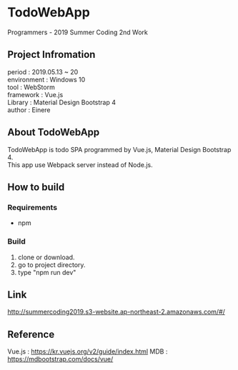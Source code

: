 # TodoWebApp
Programmers - 2019 Summer Coding 2nd Work    

## Project Infromation
period : 2019.05.13 ~ 20  
environment : Windows 10  
tool : WebStorm  
framework : Vue.js  
Library : Material Design Bootstrap 4  
author : Einere

## About TodoWebApp
TodoWebApp is todo SPA programmed by Vue.js, Material Design Bootstrap 4.    
This app use Webpack server instead of Node.js.  


## How to build
### Requirements
- npm

### Build
1. clone or download.
2. go to project directory.
3. type "npm run dev"
  
## Link
http://summercoding2019.s3-website.ap-northeast-2.amazonaws.com/#/
  
## Reference
Vue.js : https://kr.vuejs.org/v2/guide/index.html
MDB : https://mdbootstrap.com/docs/vue/
